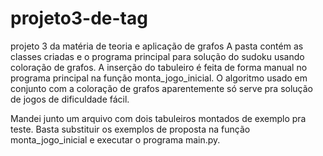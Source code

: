 # projeto3-de-tag
projeto 3 da matéria de teoria e aplicação de grafos
A pasta contém as classes criadas e o programa principal para solução do sudoku usando coloração de grafos. 
A inserção do tabuleiro é feita de forma manual no programa principal na função monta_jogo_inicial. O algoritmo
usado em conjunto com a coloração de grafos aparentemente só serve pra solução de jogos de dificuldade fácil.

Mandei junto um arquivo com dois tabuleiros montados de exemplo pra teste. Basta substituir os exemplos de proposta
na função monta_jogo_inicial e executar o programa main.py.
